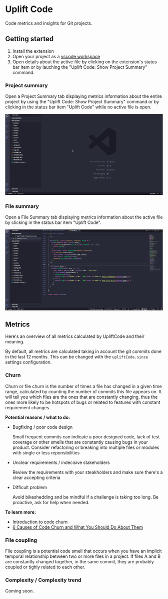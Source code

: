 # Uplift Code

Code metrics and insights for Git projects.

## Getting started

1. Install the extension
2. Open your project as a [vscode workspace](https://code.visualstudio.com/docs/editor/workspaces)
3. Open details about the active file by clicking on the extension's status bar item or by lauching the "Uplift Code: Show Project Summary" command.

### Project summary

Open a Project Summary tab displaying metrics information about the entire project by using the "Uplift Code: Show Project Summary" command or by clicking in the status bar item "Uplift Code" while no active file is open.

![Show project summary command](images/show-project-summary.gif)

### File summary

Open a File Summary tab displaying metrics information about the active file by clicking in the status bar item "Uplift Code".

![Show file summary command](images/show-file-summary.gif)

## Metrics

Here's an overview of all metrics calculated by UpliftCode and their meaning.

By default, all metrics are calculated taking in account the git commits done in the last 12 months. This can be changed with the `upliftCode.since` settings configuration.

### Churn

Churn or file churn is the number of times a file has changed in a given time range, calculated by counting the number of commits this file appears on. It will tell you which files are the ones that are constantly changing, thus the ones more likely to be hotspots of bugs or related to features with constant requirement changes.

**Potential reasons / what to do:**

- Bugfixing / poor code design

  Small frequent commits can indicate a poor designed code, lack of test coverage or other smells that are constantly causing bugs in your product. Consider refactoring or breaking into multiple files or modules with single or less reponsibilities

- Unclear requirements / indecisive stakeholders

  Review the requirements with your steakholders and make sure there's a clear accepting criteria

- Difficult problem

  Avoid bikeshedding and be mindful if a challenge is taking too long. Be proactive, ask for help when needed.

**To learn more:**

- [Introduction to code churn](https://www.pluralsight.com/blog/tutorials/code-churn)
- [6 Causes of Code Churn and What You Should Do About Them](https://www.pluralsight.com/blog/teams/6-causes-of-code-churn-and-what-you-should-do-about-them)

### File coupling

File coupling is a potential code smell that occurs when you have an implicit temporal relationship between two or more files in a project. If files A and B are constantly changed together, in the same commit, they are probably coupled or tighly related to each other.

### Complexity / Complexity trend

Coming soon.
